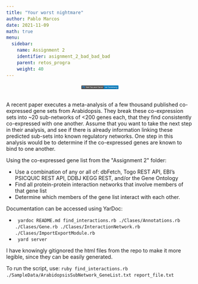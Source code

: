```yaml
---
title: "Your worst nightmare"
author: Pablo Marcos
date: 2021-11-09
math: true
menu:
  sidebar:
    name: Assignment 2
    identifier: asignment_2_bad_bad_bad
    parent: retos_progra
    weight: 40
---
```


<div style="text-align: center">
    <a href="https://codeberg.org/FlyingFlamingo/assignment-answers/src/branch/main/Assignment%202" target="_parent"><img src="/posts/Imagenes/codeberg-badge.svg" align="center" width="20%"/></a>
</div>

</br>

A recent paper executes a meta-analysis of a few thousand published co-expressed gene sets from Arabidopsis.  They break these co-expression sets into ~20 sub-networks of <200 genes each, that they find consistently co-expressed with one another.  Assume that you want to take the next step in their analysis, and see if there is already information linking these predicted sub-sets into known regulatory networks.  One step in this analysis would be to determine if the co-expressed genes are known to bind to one another.

Using the co-expressed gene list from the "Assignment 2" folder:
* Use a combination of any or all of:  dbFetch, Togo REST API, EBI’s PSICQUIC REST API, DDBJ KEGG REST, and/or the Gene Ontology
* Find all protein-protein interaction networks that involve members of that gene list
* Determine which members of the gene list interact with each other.

Documentation can be accessed using YarDoc:

* ``` yardoc README.md find_interactions.rb ./Clases/Annotations.rb ./Clases/Gene.rb ./Clases/InteractionNetwork.rb ./Clases/ImportExportModule.rb```
* ``` yard server```

I have knowingly gitignored the html files from the repo to make it more legible, since they can be easily generated.

To run the script, use: ```ruby find_interactions.rb  ./SampleData/ArabidopsisSubNetwork_GeneList.txt report_file.txt```
